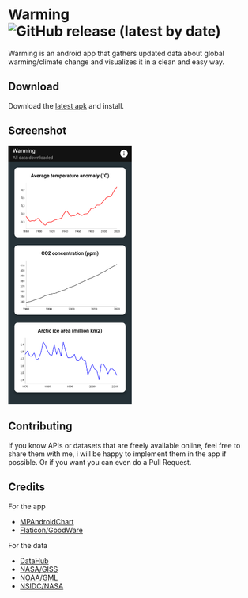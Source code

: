 # Warming ![GitHub release (latest by date)](https://img.shields.io/github/downloads/Belluxx/Warming/latest/total?style=for-the-badge)
Warming is an android app that gathers updated data about global warming/climate change and visualizes it in a clean and easy way.

## Download
Download the [latest apk](https://github.com/Belluxx/Warming/releases/download/1.2/Warming-v1.2.apk) and install.

## Screenshot
<img src="https://github.com/Belluxx/Warming/raw/main/screenshots/dark.png" width="250" />

## Contributing
If you know APIs or datasets that are freely available online, feel free to share them with me, i will be happy to implement them in the app if possible. Or if you want you can even do a Pull Request.

## Credits
For the app
* [MPAndroidChart](https://github.com/PhilJay/MPAndroidChart)
* [Flaticon/GoodWare](https://www.flaticon.com/authors/good-ware)

For the data
* [DataHub](https://datahub.io/collections/climate-change)
* [NASA/GISS](https://data.giss.nasa.gov/gistemp/graphs/)
* [NOAA/GML](https://gml.noaa.gov/ccgg/trends/global.html)
* [NSIDC/NASA](https://climate.nasa.gov/vital-signs/arctic-sea-ice/)
